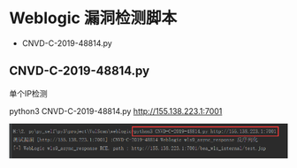 # Weblogic 漏洞检测脚本

* CNVD-C-2019-48814.py


## CNVD-C-2019-48814.py

单个IP检测

python3 CNVD-C-2019-48814.py http://155.138.223.1:7001


![](../imgs/Weblogic/cnvd-c-2019-48814.png)